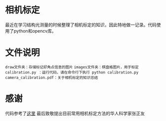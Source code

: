 # 相机标定
  最近在学习结构光测量的时候整理了相机标定的知识，因此特地做一记录。代码使用了python和opencv库。
# 文件说明
  `draw文件夹：存储标记好角点信息的图片`
  `images文件夹：棋盘格图片，用于标定`
  `calibration.py ：运行代码，请在命令行下执行 python calibration.py`
  `camera_calibration.pdf：关于相机标定的知识总结`
# 感谢
  代码参考了[这里](https://www.cnblogs.com/wildbloom/p/8320351.html)
  最后致敬提出目前常用相机标定方法的华人科学家张正友